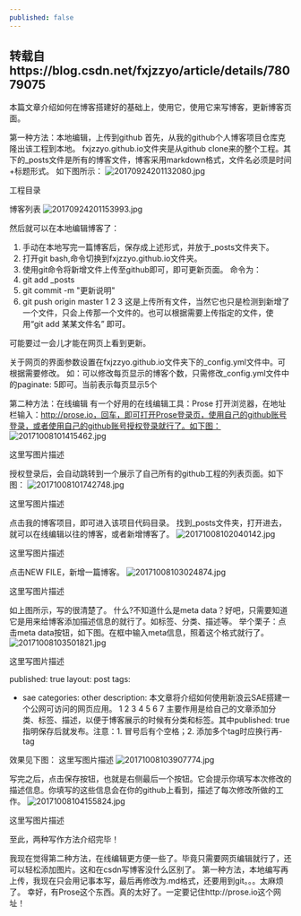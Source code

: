 ```yaml
---
published: false
---
```

## 转载自https://blog.csdn.net/fxjzzyo/article/details/78079075 ##

本篇文章介绍如何在博客搭建好的基础上，使用它，使用它来写博客，更新博客页面。

第一种方法：本地编辑，上传到github
首先，从我的github个人博客项目仓库克隆出该工程到本地。
fxjzzyo.github.io文件夹是从github clone来的整个工程。其下的_posts文件是所有的博客文件，博客采用markdown格式，文件名必须是时间+标题形式。
如下图所示：
![20170924201132080.jpg]({{site.baseurl}}/_posts/20170924201132080.jpg)

工程目录

博客列表
![20170924201153993.jpg]({{site.baseurl}}/_posts/20170924201153993.jpg)

然后就可以在本地编辑博客了：

1. 手动在本地写完一篇博客后，保存成上述形式，并放于_posts文件夹下。
2. 打开git bash,命令切换到fxjzzyo.github.io文件夹。
3. 使用git命令将新增文件上传至github即可，即可更新页面。
命令为：
1. git add _posts
2. git commit -m "更新说明"
3. git push origin master
1
2
3
这是上传所有文件，当然它也只是检测到新增了一个文件，只会上传那一个文件的。也可以根据需要上传指定的文件，使用“git add 某某文件名” 即可。

可能要过一会儿才能在网页上看到更新。

关于网页的界面参数设置在fxjzzyo.github.io文件夹下的_config.yml文件中。可根据需要修改。
如：可以修改每页显示的博客个数，只需修改_config.yml文件中的paginate: 5即可。当前表示每页显示5个

第二种方法：在线编辑
有一个好用的在线编辑工具：Prose
打开浏览器，在地址栏输入：http://prose.io，回车，即可打开Prose登录页，使用自己的github账号登录，或者使用自己的github账号授权登录就行了。如下图：
![20171008101415462.jpg]({{site.baseurl}}/_posts/20171008101415462.jpg)

这里写图片描述

授权登录后，会自动跳转到一个展示了自己所有的github工程的列表页面。如下图：
![20171008101742748.jpg]({{site.baseurl}}/_posts/20171008101742748.jpg)

这里写图片描述

点击我的博客项目，即可进入该项目代码目录。
找到_posts文件夹，打开进去，就可以在线编辑以往的博客，或者新增博客了。
![20171008102040142.jpg]({{site.baseurl}}/_posts/20171008102040142.jpg)

这里写图片描述

点击NEW FILE，新增一篇博客。
![20171008103024874.jpg]({{site.baseurl}}/_posts/20171008103024874.jpg)

这里写图片描述

如上图所示，写的很清楚了。
什么?不知道什么是meta data？好吧，只需要知道它是用来给博客添加描述信息的就行了。如标签、分类、描述等。
举个栗子：点击meta data按钮，如下图。在框中输入meta信息，照着这个格式就行了。
![20171008103501821.jpg]({{site.baseurl}}/_posts/20171008103501821.jpg)

这里写图片描述

published: true
layout: post
tags:
  - sae
categories: other
description: 本文章将介绍如何使用新浪云SAE搭建一个公网可访问的网页应用。
1
2
3
4
5
6
7
主要作用是给自己的文章添加分类、标签、描述，以便于博客展示的时候有分类和标签。其中published: true指明保存后就发布。注意：1. 冒号后有个空格；2. 添加多个tag时应换行再- tag

效果见下图：
这里写图片描述
![20171008103907774.jpg]({{site.baseurl}}/_posts/20171008103907774.jpg)

写完之后，点击保存按钮，也就是右侧最后一个按钮。它会提示你填写本次修改的描述信息。你填写的这些信息会在你的github上看到，描述了每次修改所做的工作。
![20171008104155824.jpg]({{site.baseurl}}/_posts/20171008104155824.jpg)

这里写图片描述

至此，两种写作方法介绍完毕！

我现在觉得第二种方法，在线编辑更方便一些了。毕竟只需要网页编辑就行了，还可以轻松添加图片。这和在csdn写博客没什么区别了。
第一种方法，本地编写再上传，我现在只会用记事本写，最后再修改为.md格式，还要用到git。。。太麻烦了。
幸好，有Prose这个东西。真的太好了。一定要记住http://prose.io这个网址！

